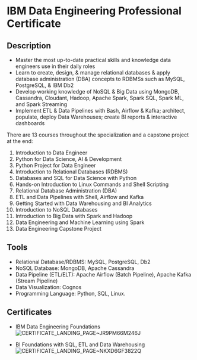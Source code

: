 # IBM Data Engineering Professional Certificate

## Description
- Master the most up-to-date practical skills and knowledge data engineers use in their daily roles
- Learn to create, design, & manage relational databases & apply database administration (DBA) concepts to RDBMSs such as MySQL, PostgreSQL, & IBM Db2 
- Develop working knowledge of NoSQL & Big Data using MongoDB, Cassandra, Cloudant, Hadoop, Apache Spark, Spark SQL, Spark ML, and Spark Streaming 
- Implement ETL & Data Pipelines with Bash, Airflow & Kafka; architect, populate, deploy Data Warehouses; create BI reports & interactive dashboards

There are 13 courses throughout the specialization and a capstone project at the end:
1. Introduction to Data Engineer
2. Python for Data Science, AI & Development
3. Python Project for Data Engineer
4. Introduction to Relational Databases (RDBMS)
5. Databases and SQL for Data Science with Python
6. Hands-on Introduction to Linux Commands and Shell Scripting
7. Relational Database Administration (DBA)
8. ETL and Data Pipelines with Shell, Airflow and Kafka
9. Getting Started with Data Warehousing and BI Analytics
10. Introduction to NoSQL Databases
11. Introduction to Big Data with Spark and Hadoop
12. Data Engineering and Machine Learning using Spark
13. Data Engineering Capstone Project

## Tools
- Relational Database/RDBMS: MySQL, PostgreSQL, Db2
- NoSQL Database: MongoDB, Apache Cassandra
- Data Pipeline (ETL/ELT): Apache Airflow (Batch Pipeline), Apache Kafka (Stream Pipeline)
- Data Visualization: Cognos
- Programming Language: Python, SQL, Linux.

## Certificates
- IBM Data Engineering Foundations
![CERTIFICATE_LANDING_PAGE~JR9PM66M246J](https://github.com/Hawino/IBM-Data-Engineer/assets/160495569/cf4f5e19-1c84-4a07-8ef2-4336d003d830)

- BI Foundations with SQL, ETL and Data Warehousing
![CERTIFICATE_LANDING_PAGE~NKXD6GF3822Q](https://github.com/Hawino/IBM-Data-Engineer/assets/160495569/aa5060bd-7c9d-4a5f-92b9-37e7d0d7722e)


